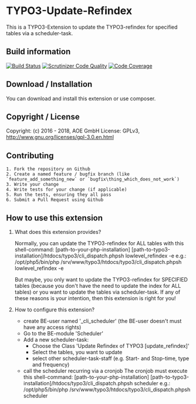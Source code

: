 # TYPO3-Update-Refindex

This is a TYPO3-Extension to update the TYPO3-refindex for specified tables via a scheduler-task.

## Build information
[![Build Status](https://travis-ci.org/AOEpeople/TYPO3-Update-Refindex.svg?branch=master)](https://travis-ci.org/AOEpeople/TYPO3-Update-Refindex)
[![Scrutinizer Code Quality](https://scrutinizer-ci.com/g/AOEpeople/TYPO3-Update-Refindex/badges/quality-score.png?b=master)](https://scrutinizer-ci.com/g/AOEpeople/TYPO3-Update-Refindex/?branch=master)
[![Code Coverage](https://scrutinizer-ci.com/g/AOEpeople/TYPO3-Update-Refindex/badges/coverage.png?b=master)](https://scrutinizer-ci.com/g/AOEpeople/TYPO3-Update-Refindex/?branch=master)

## Download / Installation

You can download and install this extension or use composer.

## Copyright / License

Copyright: (c) 2016 - 2018, AOE GmbH
License: GPLv3, <http://www.gnu.org/licenses/gpl-3.0.en.html>

## Contributing

	1. Fork the repository on Github
	2. Create a named feature / bugfix branch (like `feature_add_something_new` or `bugfix\thing_which_does_not_work`)
	3. Write your change
	4. Write tests for your change (if applicable)
	5. Run the tests, ensuring they all pass
	6. Submit a Pull Request using Github

##  How to use this extension

1. What does this extension provides?

	Normally, you can update the TYPO3-refindex for ALL tables with this shell-command:
	[path-to-your-php-installation] [path-to-typo3-installation]/htdocs/typo3/cli_dispatch.phpsh lowlevel_refindex -e
	e.g.:
	/opt/php5/bin/php /srv/www/typo3/htdocs/typo3/cli_dispatch.phpsh lowlevel_refindex -e

	But maybe, you only want to update the TYPO3-refindex for SPECIFIED tables (because you don't have the need to update the index for ALL tables)
	or you want to update the tables via scheduler-task. If any of these reasons is your intention, then this extension is right for you!

2. How to configure this extension?
    * create BE-user named '_cli_scheduler' (the BE-user doesn't must have any access rights)
	* Go to the BE-module 'Scheduler'
	* Add a new scheduler-task:
	    * Choose the Class 'Update Refindex of TYPO3 [update_refindex]'
		* Select the tables, you want to update
		* select other scheduler-task-staff (e.g. Start- and Stop-time, type and frequency)
	* call the scheduler recurring via a cronjob
		 The cronjob must execute this shell-command:
		 [path-to-your-php-installation] [path-to-typo3-installation]/htdocs/typo3/cli_dispatch.phpsh scheduler
		 e.g.:
		 /opt/php5/bin/php /srv/www/typo3/htdocs/typo3/cli_dispatch.phpsh scheduler
